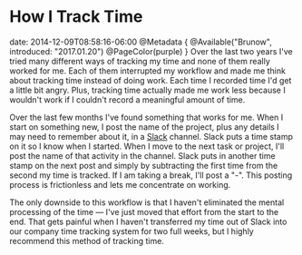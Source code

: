 # How I Track Time
date: 2014-12-09T08:58:16-06:00
@Metadata {
  @Available("Brunow", introduced: "2017.01.20")
  @PageColor(purple)
}
Over the last two years I've tried many different ways of tracking my time and none of them really worked for me. Each of them interrupted my workflow and made me think about tracking time instead of doing work. Each time I recorded time I'd get a little bit angry. Plus, tracking time actually made me work less because I wouldn't work if I couldn't record a meaningful amount of time.

Over the last few months I've found something that works for me. When I start on something new, I post the name of the project, plus any details I may need to remember about it, in a [Slack](https://slack.com) channel. Slack puts a time stamp on it so I know when I started. When I move to the next task or project, I'll post the name of that activity in the channel. Slack puts in another time stamp on the next post and simply by subtracting the first time from the second my time is tracked. If I am taking a break, I'll post a "-". This posting process is frictionless and lets me concentrate on working.

The only downside to this workflow is that I haven't eliminated the mental processing of the time &mdash; I've just moved that effort from the start to the end. That gets painful when I haven't transferred my time out of Slack into our company time tracking system for two full weeks, but I highly recommend this method of tracking time.
